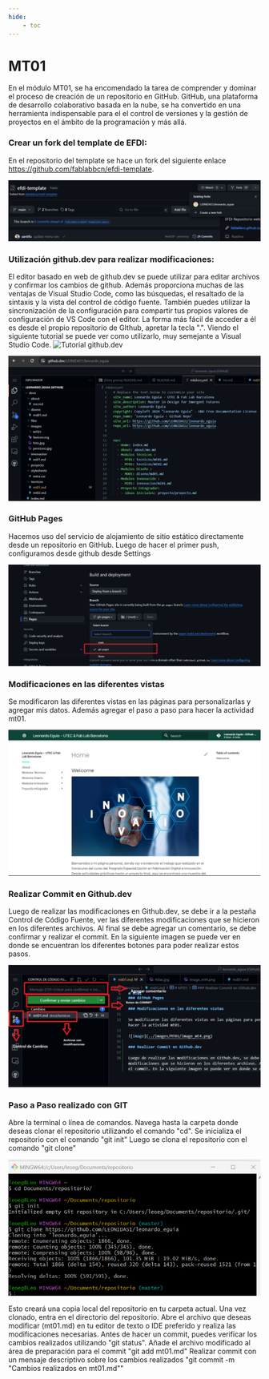 ```yaml
---
hide:
    - toc
---
```


# MT01


En el módulo MT01, se ha encomendado la tarea de comprender y dominar el proceso de creación de un repositorio en GitHub. GitHub, una plataforma de desarrollo colaborativo basada en la nube, se ha convertido en una herramienta indispensable para el el control de versiones y la gestión de proyectos en el ámbito de la programación y más allá.

### Crear un fork del template de EFDI:

En el repositorio del template se hace un fork del siguiente enlace https://github.com/fablabbcn/efdi-template. 

![image](../images/MT01/image_01.png)

### Utilización github.dev para realizar modificaciones:

El editor basado en web de github.dev se puede utilizar para editar archivos y confirmar los cambios de github. Además proporciona muchas de las ventajas de Visual Studio Code, como las búsquedas, el resaltado de la sintaxis y la vista del control de código fuente. También puedes utilizar la sincronización de la configuración para compartir tus propios valores de configuración de VS Code con el editor. La forma más fácil de acceder a él es desde el propio repositorio de GIthub, apretar la tecla ".". Viendo el siguiente tutorial se puede ver como utilizarlo, muy semejante a Visual Studio Code. 
![Tutorial github.dev](https://www.youtube.com/watch?v=d7jHUh1PGwU)

![image](../images/MT01/image_02.png)

### GitHub Pages 

Hacemos uso del servicio de alojamiento de sitio estático directamente desde un repositorio en GitHub. Luego de hacer el primer push, configuramos desde github desde Settings

![image](../images/MT01/image_03.png)

### Modificaciones en las diferentes vistas

Se modificaron las diferentes vistas en las páginas para personalizarlas y agregar mis datos. Además agregar el paso a paso para hacer la actividad mt01.

![image](../images/MT01/image_04.png)

### Realizar Commit en Github.dev

Luego de realizar las modificaciones en Github.dev, se debe ir a la pestaña Control de Código Fuente, ver las diferentes modificaciones que se hicieron en los diferentes archivos. Al final se debe agregar un comentario, se debe confirmar y realizar el commit. En la siguiente imagen se puede ver en donde se encuentran los diferentes botones para poder realizar estos pasos. 

![image](../images/MT01/image_05.png)

### Paso a Paso realizado con GIT

Abre la terminal o línea de comandos.
Navega hasta la carpeta donde deseas clonar el repositorio utilizando el comando "cd".
Se inicializa el repositorio con el comando "git init"
Luego se clona el repositorio con el comando "git clone"

![image](../images/MT01/image_06.png)

Esto creará una copia local del repositorio en tu carpeta actual.
Una vez clonado, entra en el directorio del repositorio. Abre el archivo que deseas modificar (mt01.md) en tu editor de texto o IDE preferido y realiza las modificaciones necesarias.
Antes de hacer un commit, puedes verificar los cambios realizados utilizando "git status". 
Añade el archivo modificado al área de preparación para el commit "git add mt01.md"
Realizar commit con un mensaje descriptivo sobre los cambios realizados "git commit -m "Cambios realizados en mt01.md""
          